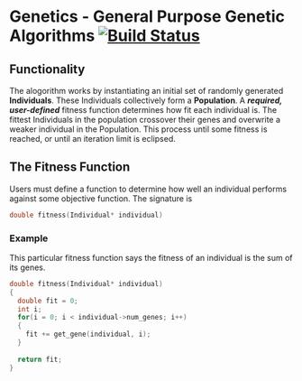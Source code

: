# Genetics - General Purpose Genetic Algorithms [![Build Status](https://travis-ci.org/davidclevenger/genetics.svg?branch=master)](https://travis-ci.org/davidclevenger/genetics)

## Functionality
The alogorithm works by instantiating an initial set of randomly generated **Individuals**. These Individuals collectively
form a **Population**. A ***required, user-defined*** fitness function determines how fit each individual is. The fittest Individuals in the population crossover their genes and overwrite a weaker individual in the Population. This process until some fitness is reached, or until an iteration limit is eclipsed.

## The Fitness Function
Users must define a function to determine how well an individual performs against some objective function.
The signature is 
```c
double fitness(Individual* individual)
```
### Example
This particular fitness function says the fitness of an individual is the sum of its genes.
```c
double fitness(Individual* individual)
{
  double fit = 0;
  int i;
  for(i = 0; i < individual->num_genes; i++)
  {
    fit += get_gene(individual, i);
  }
  
  return fit;
}
```
